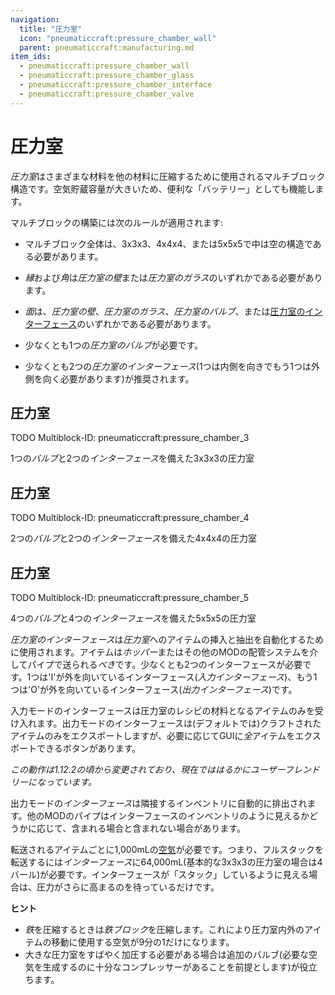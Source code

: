 ```yaml
---
navigation:
  title: "圧力室"
  icon: "pneumaticcraft:pressure_chamber_wall"
  parent: pneumaticcraft:manufacturing.md
item_ids:
  - pneumaticcraft:pressure_chamber_wall
  - pneumaticcraft:pressure_chamber_glass
  - pneumaticcraft:pressure_chamber_interface
  - pneumaticcraft:pressure_chamber_valve
---
```


# 圧力室

*圧力室*はさまざまな材料を他の材料に圧縮するために使用されるマルチブロック構造です。空気貯蔵容量が大きいため、便利な「バッテリー」としても機能します。

マルチブロックの構築には次のルールが適用されます:
- マルチブロック全体は、3x3x3、4x4x4、または5x5x5で中は空の構造である必要があります。


- *縁*および*角*は*圧力室の壁*または*圧力室のガラス*のいずれかである必要があります。
- *面*は、*圧力室の壁*、*圧力室のガラス*、*圧力室のバルブ*、または[圧力室のインターフェース](#interface)のいずれかである必要があります。
- 少なくとも1つの*圧力室のバルブ*が必要です。
- 少なくとも2つの*圧力室のインターフェース*(1つは内側を向きでもう1つは外側を向く必要があります)が推奨されます。

## 圧力室

TODO Multiblock-ID: pneumaticcraft:pressure_chamber_3

1つの*バルブ*と2つの*インターフェース*を備えた3x3x3の圧力室

## 圧力室

TODO Multiblock-ID: pneumaticcraft:pressure_chamber_4

2つの*バルブ*と2つの*インターフェース*を備えた4x4x4の圧力室

## 圧力室

TODO Multiblock-ID: pneumaticcraft:pressure_chamber_5

4つの*バルブ*と4つの*インターフェース*を備えた5x5x5の圧力室

<a name="interface"></a>
<ItemImage id="pneumaticcraft:pressure_chamber_interface" />

*圧力室のインターフェース*は*圧力室*へのアイテムの挿入と抽出を自動化するために使用されます。アイテムは*ホッパー*またはその他のMODの配管システムを介してパイプで送られる*べき*です。少なくとも2つのインターフェースが必要です。1つは'I'が外を向いているインターフェース(*入力インターフェース*)、もう1つは'O'が外を向いているインターフェース(*出力インターフェース*)です。

入力モードのインターフェースは圧力室のレシピの材料となるアイテムのみを受け入れます。出力モードのインターフェースは(デフォルトでは)クラフトされたアイテムのみをエクスポートしますが、必要に応じてGUIに*全*アイテムをエクスポートできるボタンがあります。

*この動作は1.12.2の頃から変更されており、現在でははるかにユーザーフレンドリーになっています。*

出力モードの*インターフェース*は隣接するインベントリに自動的に排出されます。他のMODのパイプはインターフェースのインベントリのように見えるかどうかに応じて、含まれる場合と含まれない場合があります。

転送されるアイテムごとに1,000mLの[空気](../base_concepts/pressure.md)が必要です。つまり、フルスタックを転送するには*インターフェース*に64,000mL(基本的な3x3x3の圧力室の場合は4バール)が必要です。インターフェースが「スタック」しているように見える場合は、圧力がさらに高まるのを待っているだけです。

**ヒント**
- *鉄*を圧縮するときは*鉄ブロック*を圧縮します。これにより圧力室内外のアイテムの移動に使用する空気が9分の1だけになります。
- 大きな圧力室をすばやく加圧する必要がある場合は追加のバルブ(必要な空気を生成するのに十分なコンプレッサーがあることを前提とします)が役立ちます。



<Recipe id="pneumaticcraft:pressure_chamber_wall" />

<Recipe id="pneumaticcraft:pressure_chamber_glass" />



<Recipe id="pneumaticcraft:pressure_chamber_interface" />

<Recipe id="pneumaticcraft:pressure_chamber_valve_x1" />



<Recipe id="pneumaticcraft:pressure_chamber_valve_x4" />

<Recipe id="pneumaticcraft:pressure_chamber_valve" />


